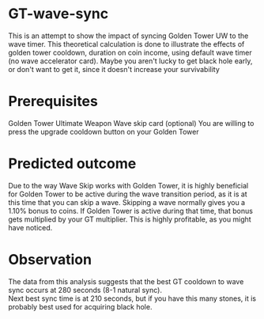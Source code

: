 # GT-wave-sync
This is an attempt to show the impact of syncing Golden Tower UW to the wave timer.
This theoretical calculation is done to illustrate the effects of golden tower cooldown, duration on coin income, using default wave timer (no wave accelerator card).
Maybe you aren't lucky to get black hole early, or don't want to get it, since it doesn't increase your survivability

# Prerequisites
Golden Tower Ultimate Weapon
Wave skip card (optional)
You are willing to press the upgrade cooldown button on your Golden Tower

# Predicted outcome
Due to the way Wave Skip works with Golden Tower, it is highly beneficial for Golden Tower to be active during the wave transition period, as it is at this time that you can skip a wave. Skipping a wave normally gives you a 1.10% bonus to coins. If Golden Tower is active during that time, that bonus gets multiplied by your GT multiplier. This is highly profitable, as you might have noticed.

# Observation
The data from this analysis suggests that the best GT cooldown to wave sync occurs at 280 seconds (8-1 natural sync).  
Next best sync time is at 210 seconds, but if you have this many stones, it is probably best used for acquiring black hole.
